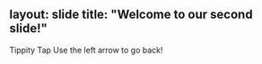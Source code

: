 
layout: slide
title: "Welcome to our second slide!"
---
Tippity Tap
Use the left arrow to go back!
